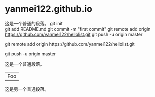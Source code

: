 # yanmei122.github.io
这是一个普通的段落。
git init   
git add README.md
git commit -m "first commit"
git remote add origin https://github.com/yanmei122/hellolist.git
git push -u origin master   
  
<p>git remote add origin https://github.com/yanmei122/hellolist.git
<p>git push -u origin master

这是一个普通段落。

<table>
    <tr>
        <td>Foo</td>
    </tr>
</table>

这是另一个普通段落。
